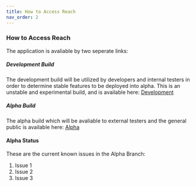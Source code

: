 ```yaml
---
title: How to Access Reach
nav_order: 2
---
```


### How to Access Reach
  The application is avaliable by two seperate links:

##### Development Build
  The development build will be utilized by developers and internal testers in order to determine stable features to be deployed into alpha. This is an unstable and experimental build, and is available here: [Development](https://master.d1t7lxoixksik3.amplifyapp.com/)

##### Alpha Build
  The alpha build which will be avaliable to external testers and the general public is available here: [Alpha](https://production.d1t7lxoixksik3.amplifyapp.com/)

#### Alpha Status
  These are the current known issues in the Alpha Branch:
  1. Issue 1
  2. Issue 2
  3. Issue 3
